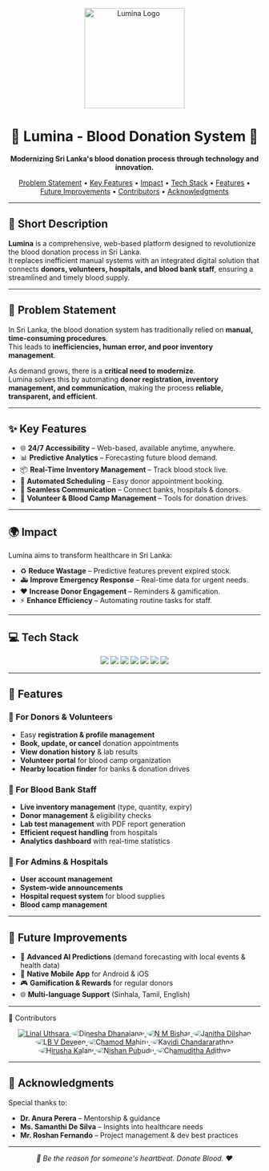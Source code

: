 <p align="center">
  <img src="https://i.imgur.com/8rq5X7C.png" alt="Lumina Logo" width="200"/>
</p>

<h1 align="center">🌟 Lumina - Blood Donation System 🌟</h1>

<p align="center">
  <strong>Modernizing Sri Lanka's blood donation process through technology and innovation.</strong>
</p>

<p align="center">
  <a href="#problem-statement">Problem Statement</a> •
  <a href="#key-features">Key Features</a> •
  <a href="#impact">Impact</a> •
  <a href="#tech-stack">Tech Stack</a> •
  <a href="#features">Features</a> •
  <a href="#future-improvements">Future Improvements</a> •
  <a href="#contributors">Contributors</a> •
  <a href="#acknowledgments">Acknowledgments</a>
</p>

---

## 📝 Short Description  
**Lumina** is a comprehensive, web-based platform designed to revolutionize the blood donation process in Sri Lanka.  
It replaces inefficient manual systems with an integrated digital solution that connects **donors, volunteers, hospitals, and blood bank staff**, ensuring a streamlined and timely blood supply.

---

## 🚨 Problem Statement
In Sri Lanka, the blood donation system has traditionally relied on **manual, time-consuming procedures**.  
This leads to **inefficiencies, human error, and poor inventory management**.  

As demand grows, there is a **critical need to modernize**.  
Lumina solves this by automating **donor registration, inventory management, and communication**, making the process **reliable, transparent, and efficient**.

---

## ✨ Key Features
- 🌐 **24/7 Accessibility** – Web-based, available anytime, anywhere.  
- 📊 **Predictive Analytics** – Forecasting future blood demand.  
- 📦 **Real-Time Inventory Management** – Track blood stock live.  
- 📅 **Automated Scheduling** – Easy donor appointment booking.  
- 🔔 **Seamless Communication** – Connect banks, hospitals & donors.  
- 🤝 **Volunteer & Blood Camp Management** – Tools for donation drives.  

---

## 🌍 Impact
Lumina aims to transform healthcare in Sri Lanka:  

- ♻️ **Reduce Wastage** – Predictive features prevent expired stock.  
- 🚑 **Improve Emergency Response** – Real-time data for urgent needs.  
- ❤️ **Increase Donor Engagement** – Reminders & gamification.  
- ⚡ **Enhance Efficiency** – Automating routine tasks for staff.  

---

## 💻 Tech Stack
<p align="center">
  <img src="https://img.shields.io/badge/java-%23ED8B00.svg?style=for-the-badge&logo=openjdk&logoColor=white" />
  <img src="https://img.shields.io/badge/mysql-000f.svg?style=for-the-badge&logo=mysql&logoColor=white" />
  <img src="https://img.shields.io/badge/node.js-6DA55F.svg?style=for-the-badge&logo=node.js&logoColor=white" />
  <img src="https://img.shields.io/badge/react-%2320232a.svg?style=for-the-badge&logo=react&logoColor=%2361DAFB" />
  <img src="https://img.shields.io/badge/nginx-%23009639.svg?style=for-the-badge&logo=nginx&logoColor=white" />
  <img src="https://img.shields.io/badge/figma-%23F24E1E.svg?style=for-the-badge&logo=figma&logoColor=white" />
  <img src="https://img.shields.io/badge/github-%23121011.svg?style=for-the-badge&logo=github&logoColor=white" />
</p>

---

## 🚀 Features  

### 👤 For Donors & Volunteers
- Easy **registration & profile management**  
- **Book, update, or cancel** donation appointments  
- **View donation history** & lab results  
- **Volunteer portal** for blood camp organization  
- **Nearby location finder** for banks & donation drives  

### 🧪 For Blood Bank Staff
- **Live inventory management** (type, quantity, expiry)  
- **Donor management** & eligibility checks  
- **Lab test management** with PDF report generation  
- **Efficient request handling** from hospitals  
- **Analytics dashboard** with real-time statistics  

### 🏥 For Admins & Hospitals
- **User account management**  
- **System-wide announcements**  
- **Hospital request system** for blood supplies  
- **Blood camp management**  

---

## 🔮 Future Improvements
- 🤖 **Advanced AI Predictions** (demand forecasting with local events & health data)  
- 📱 **Native Mobile App** for Android & iOS  
- 🎮 **Gamification & Rewards** for regular donors  
- 🌐 **Multi-language Support** (Sinhala, Tamil, English)  

---

<a name="contributors"></a>👥 Contributors
<p align="center">
<a href="https://github.com/LinalUthsara">
<img src="https://images.weserv.nl/?url=avatars.githubusercontent.com/u/179115030?v=4&mask=circle&h=60&w=60" title="Linal Uthsara"/>
</a>
<a href="https://github.com/DineshaDhanajanai">
<img src="https://images.weserv.nl/?url=avatars.githubusercontent.com/u/162352770?v=4&mask=circle&h=60&w=60" style="border-radius:50%" title="Dinesha Dhanajanai"/>
</a>
<a href="https://github.com/BisharNM">
<img src="https://images.weserv.nl/?url=avatars.githubusercontent.com/u/165530098?v=4&mask=circle&h=60&w=60" style="border-radius:50%" title="N M Bishar"/>
</a>
<a href="https://github.com/LGJanithaDilshan">
<img src="https://images.weserv.nl/?url=avatars.githubusercontent.com/u/179171293?v=4&mask=circle&h=60&w=60" style="border-radius:50%" title="Janitha Dilshan"/>
</a>
<a href="https://github.com/VinilaDeveen">
<img src="https://images.weserv.nl/?url=avatars.githubusercontent.com/u/172469505?v=4&mask=circle&h=60&w=60" style="border-radius:50%" title="LB V Deveen"/>
</a>
<a href="https://github.com/Chamod-alt">
<img src="https://images.weserv.nl/?url=avatars.githubusercontent.com/u/152728704?v=4&mask=circle&h=60&w=60" style="border-radius:50%" title="Chamod Mahiru"/>
</a>
<a href="https://github.com/kavidichandararathna">
<img src="https://images.weserv.nl/?url=avatars.githubusercontent.com/u/178556150?v=4&mask=circle&h=60&w=60" style="border-radius:50%" title="Kavidi Chandararathna"/>
</a>
<a href="https://github.com/HIRUSHAKALANI">
<img src="https://images.weserv.nl/?url=avatars.githubusercontent.com/u/178595852?v=4&mask=circle&h=60&w=60" style="border-radius:50%" title="Hirusha Kalani"/>
</a>
<a href="https://github.com/NPK14622">
<img src="https://images.weserv.nl/?url=avatars.githubusercontent.com/u/165471638?v=4&mask=circle&h=60&w=60" style="border-radius:50%" title="Nishan Pubudu"/>
</a>
<a href="https://github.com/CAdithya11">
<img src="https://images.weserv.nl/?url=avatars.githubusercontent.com/u/143675687?v=4&mask=circle&h=60&w=60" style="border-radius:50%" title="Chamuditha Adithya"/>
</a>
</p>




---

## 🙏 Acknowledgments
Special thanks to:  
- **Dr. Anura Perera** – Mentorship & guidance  
- **Ms. Samanthi De Silva** – Insights into healthcare needs  
- **Mr. Roshan Fernando** – Project management & dev best practices  

---

<p align="center">
  <em>💉 Be the reason for someone's heartbeat. Donate Blood. ❤️</em>
</p>
